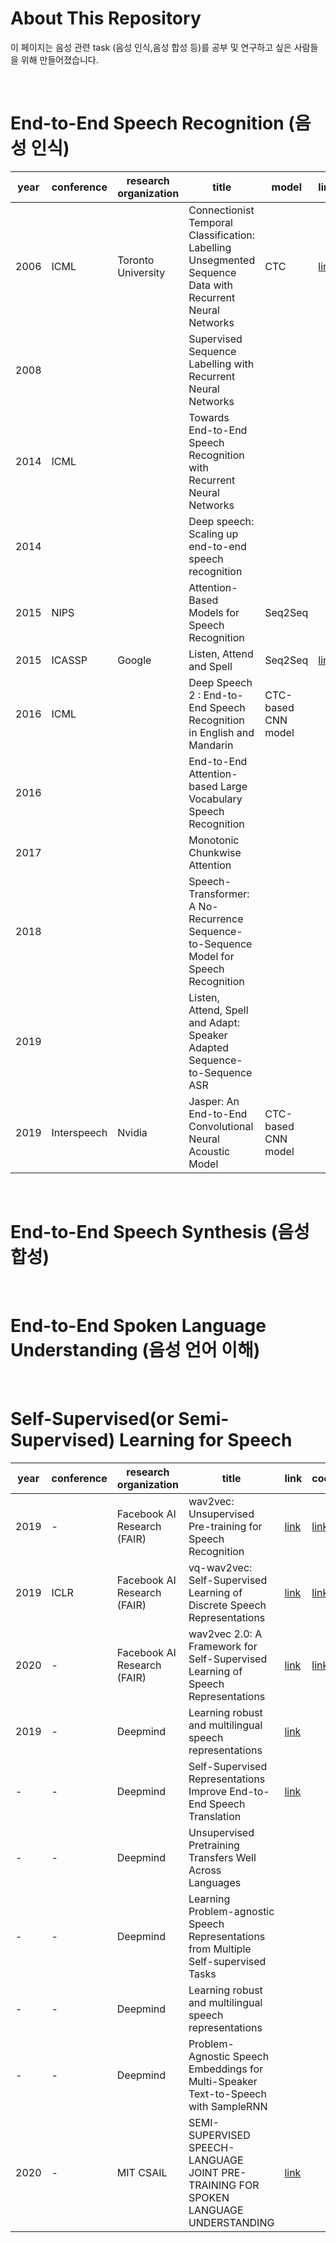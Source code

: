 # About This Repository
이 페이지는 음성 관련 task (음성 인식,음성 합성 등)를 공부 및 연구하고 싶은 사람들을 위해 만들어졌습니다. 

<br>

# End-to-End Speech Recognition (음성 인식) 
|year|conference|research organization|title|model|link|code|
|--|--|--|------|---|--|--|
|2006|ICML|Toronto University|Connectionist Temporal Classification: Labelling Unsegmented Sequence Data with Recurrent Neural Networks|CTC|[link](https://www.cs.toronto.edu/~graves/icml_2006.pdf)||
|2008|||Supervised Sequence Labelling with Recurrent Neural Networks||||
|2014|ICML||Towards End-to-End Speech Recognition with Recurrent Neural Networks||||
|2014|||Deep speech: Scaling up end-to-end speech recognition||||
|2015|NIPS||Attention-Based Models for Speech Recognition|Seq2Seq|||
|2015|ICASSP|Google|Listen, Attend and Spell|Seq2Seq|[link](https://arxiv.org/pdf/1508.01211)||
|2016|ICML||Deep Speech 2 : End-to-End Speech Recognition in English and Mandarin|CTC-based CNN model|||
|2016|||End-to-End Attention-based Large Vocabulary Speech Recognition||||
|2017|||Monotonic Chunkwise Attention||||
|2018|||Speech-Transformer: A No-Recurrence Sequence-to-Sequence Model for Speech Recognition||||
|2019|||Listen, Attend, Spell and Adapt: Speaker Adapted Sequence-to-Sequence ASR||||
|2019|Interspeech|Nvidia|Jasper: An End-to-End Convolutional Neural Acoustic Model|CTC-based CNN model|||




<br>
 
# End-to-End Speech Synthesis (음성 합성)

<br>

# End-to-End Spoken Language Understanding (음성 언어 이해)

<br>

# Self-Supervised(or Semi-Supervised) Learning for Speech 
|year|conference|research organization|title|link|code|
|--|--|--|------|--|--|
|2019|-|Facebook AI Research (FAIR)|wav2vec: Unsupervised Pre-training for Speech Recognition|[link](https://arxiv.org/pdf/1904.05862)|[link](https://github.com/pytorch/fairseq/tree/master/examples/wav2vec)|
|2019|ICLR|Facebook AI Research (FAIR)|vq-wav2vec: Self-Supervised Learning of Discrete Speech Representations|[link](https://arxiv.org/pdf/1910.05453)|[link](https://github.com/pytorch/fairseq/tree/master/examples/wav2vec)|
|2020|-|Facebook AI Research (FAIR)|wav2vec 2.0: A Framework for Self-Supervised Learning of Speech Representations|[link](https://arxiv.org/pdf/2006.11477)|[link](https://github.com/pytorch/fairseq/tree/master/examples/wav2vec)|
|2019|-|Deepmind|Learning robust and multilingual speech representations|[link](https://arxiv.org/pdf/2001.11128)||
|-|-|Deepmind|Self-Supervised Representations Improve End-to-End Speech Translation|[link](https://arxiv.org/pdf/1508.01211)||
|-|-|Deepmind|Unsupervised Pretraining Transfers Well Across Languages|||
|-|-|Deepmind|Learning Problem-agnostic Speech Representations from Multiple Self-supervised Tasks|||
|-|-|Deepmind|Learning robust and multilingual speech representations|||
|-|-|Deepmind|Problem-Agnostic Speech Embeddings for Multi-Speaker Text-to-Speech with SampleRNN|||
|2020|-|MIT CSAIL|SEMI-SUPERVISED SPEECH-LANGUAGE JOINT PRE- TRAINING FOR SPOKEN LANGUAGE UNDERSTANDING|[link](https://arxiv.org/pdf/2010.02295)||
